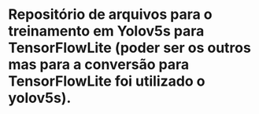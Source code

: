# Repositório de arquivos para o treinamento em Yolov5s para TensorFlowLite (poder ser os outros mas para a conversão para TensorFlowLite foi utilizado o yolov5s).
